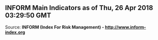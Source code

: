 ## INFORM Main Indicators as of Thu, 26 Apr 2018 03:29:50 GMT

Source: **INFORM (Index For Risk Management) - http://www.inform-index.org**